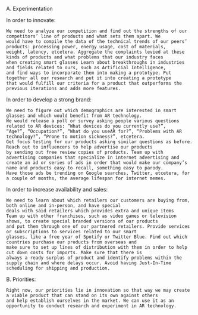 A. Experimentation

In order to innovate:
 
	We need to analyze our competition and find out the strengths of our competitors’ line of products and what sets them apart. We
	would have to compile the data of the technical trends of our peers’ products: processing power, energy usage, cost of materials,
	weight, latency, etcetera. Aggregate the complaints levied at these kinds of products and what problems that our industry faces
	when creating smart glasses Learn about breakthroughs in industries and fields related to ours, such as Artificial Intelligence,
	and find ways to incorporate them into making a prototype. Put together all our research and put it into creating a prototype
	that would fulfill our criteria for a product that outperforms the previous iterations and adds more features.

In order to develop a strong brand:

	We need to figure out which demographics are interested in smart glasses and which would benefit from AR technology.
	We would release a poll or survey asking people various questions related to AR devices: “What devices do you currently use?”,
	“Age?”, “Occupation?”, “What do you useAR for?”, “Problems with AR technology?”, “Prone to motion sickness?”, etcetera.
	Get focus testing for our products asking similar questions as before. Reach out to influencers to help advertise our products
	by sending out free review copies of products. Team up with advertising companies that specialize in internet advertising and
	create an ad or series of ads in order that would make our company’s name and products easy to recall, something easy to parody.
	Have those ads be trending on Google searches, Twitter, etcetera, for a couple of months, the average lifespan for internet memes.

In order to increase availability and sales:

	We need to learn about which retailers our customers are buying from, both online and in-person, and have special
	deals with said retailers which provides extra and unique items
	Team up with other franchises, such as video games or television shows, to create special branded versions of our products
	and put them through one of our partnered retailers. Provide services or subscriptions to services related to our smart
	glasses, like a free year of Spotify or Twitter Blue. Find out which countries purchase our products from overseas and
	make sure to set up lines of distribution with them in order to help cut down costs for imports. Make sure that there is
	always a ready surplus of product and identify problems within the supply chain and where delays occur. Avoid having Just-In-Time
	scheduling for shipping and production.


B. Priorities:

	Right now, our priorities lie in innovation so that way we may create a viable product that can stand on its own against others
	and help establish ourselves in the market. We can use it as an opportunity to conduct research and experiment in AR technology.
